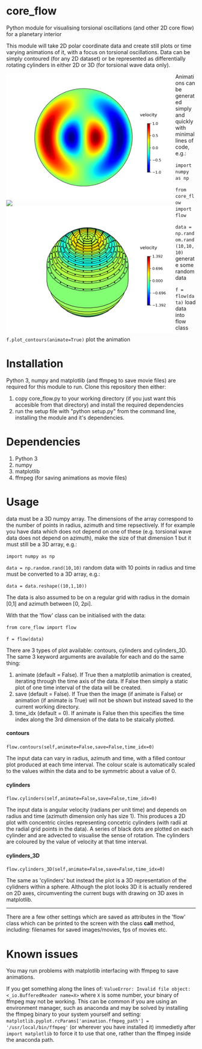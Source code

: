 # core_flow
Python module for visualising torsional oscillations (and other 2D core flow) for a planetary interior


This module will take 2D polar coordinate data and create still plots or time varying animations of it, with a focus on torsional oscillations.  Data can be simply contoured (for any 2D dataset) or be represented as differentially rotating cylinders in either 2D or 3D (for torsional wave data only).

<p align="center">
  <img src="paper/images/example_contour.png" width="450" align="left" />
  <img src="paper/images/example_cylinders_2D.png" width="450" align="left" />
  <img src="paper/images/example_cylinders_3D.png" width="450" align="left" />
</p>



Animations can be generated simply and quickly with minimal lines of code, e.g.:

`import numpy as np`

`from core_flow import flow`

`data = np.random.rand(10,10,10)` generate some random data

`f = flow(data)` load data into flow class

`f.plot_contours(animate=True)` plot the animation


# Installation

Python 3, numpy and matplotlib (and ffmpeg to save movie files) are required for this module to run. Clone this repository then either:
1. copy core_flow.py to your working directory (if you just want this accesible from that directory) and install the required dependencies
2. run the setup file with "python setup.py" from the command line, installing the module and it's dependencies.

# Dependencies
1. Python 3
2. numpy
3. matplotlib
4. ffmpeg (for saving animations as movie files)




# Usage

data must be a 3D numpy array. The dimensions of the array correspond to the number of points in radius, azimuth and time repsectively. If for example you have data which does not depend on one of these (e.g. torsional wave data does not depend on azimuth), make the size of that dimension 1 but it must still be a 3D array, e.g.:

`import numpy as np`

`data = np.random.rand(10,10)` random data with 10 points in radius and time must be converted to a 3D array, e.g.:

`data = data.reshape((10,1,10))`


The data is also assumed to be on a regular grid with radius in the domain [0,1] and azimuth between [0, 2pi].


With that the 'flow' class can be initialised with the data:

`from core_flow import flow`

`f = flow(data)`


There are 3 types of plot available: contours, cylinders and cylinders_3D. The same 3 keyword arguments are available for each and do the same thing:

1. animate (default = False). If True then a matplotlib animation is created, iterating through the time axis of the data. If False then simply a static plot of one time interval of the data will be created.
2. save (default = False). If True then the image (if animate is False) or animation (if animate is True) will not be shown but instead saved to the current working directory.
3. time_idx (default = 0). If animate is False then this specifies the time index along the 3rd dimension of the data to be staically plotted.

#### contours

`flow.contours(self,animate=False,save=False,time_idx=0)`

The input data can vary in radius, azimuth and time, with a filled contour plot produced at each time interval. The colour scale is automatically scaled to the values within the data and to be symmetric about a value of 0.

#### cylinders

`flow.cylinders(self,animate=False,save=False,time_idx=0)`

The input data is angular velocity (radians per unit time) and depends on radius and time (azimuth dimension only has size 1). This produces a 2D plot with concentric circles representing concetric cylinders (with radii at the radial grid points in the data). A series of black dots are plotted on each cylinder and are advected to visualise the sense of rotation. The cylinders are coloured by the value of velocity at that time interval.

#### cylinders_3D

`flow.cylinders_3D(self,animate=False,save=False,time_idx=0)`

The same as 'cylinders' but instead the plot is a 3D representation of the cylidners within a sphere. Although the plot looks 3D it is actually rendered on 2D axes, circumventing the current bugs with drawing on 3D axes in matplotlib.

---

There are a few other settings which are saved as attributes in the 'flow' class which can be printed to the screen with the class __call__ method, including: filenames for saved images/movies, fps of movies etc.


# Known issues

You may run problems with matplotlib interfacing with ffmpeg to save animations.

If you get something along the lines of: `ValueError: Invalid file object: <_io.BufferedReader name=X>` where `X` is some number, your binary of ffmpeg may not be working. This can be common if you are using an environment manager, such as anaconda and may be solved by installing the ffmpeg binary to your system yourself and setting: `matplotlib.pyplot.rcParams['animation.ffmpeg_path'] = '/usr/local/bin/ffmpeg'` (or wherever you have installed it)
immedietly after `import matplotlib` to force it to use that one, rather than the ffmpeg inside the anaconda path.
